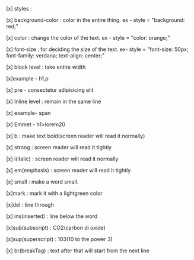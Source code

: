 [x] styles : 

[x] background-color : color in the entire thing.
    ex -  style = "background: red;"

[x]  color : change the color of the text.
     ex -  style = "color: orange;"

[x] font-size : for deciding the size of the text. ex- style = "font-size: 50px; font-family: verdana; text-align: center;"      

[x] block level : take entire width 

[x]example - h1,p

[x] pre - consectetur 
          adipisicing 
          elit


[x] Inline level : remain in the same line

[x] example- span 

[x] Emmet  -  h1>lorem20

[x]  b : make text bold(screen reader will read it normally)

[x] strong : screen reader will read it tightly

[x] i(italic) : screen reader will read it normally

[x] em(emphasis) :  screen reader will read it tightly

[x] small : make a word small.

[x]mark : mark it with a lightgreen color

[x]del : line through

[x] ins(inserted) : line below the word 

[x]sub(subscript) : CO2(carbon di oxide)

[x]sup(superscript) : 103(10 to the power 3)

[x] br(breakTag) : text after that will start from the next line 
    
   

   